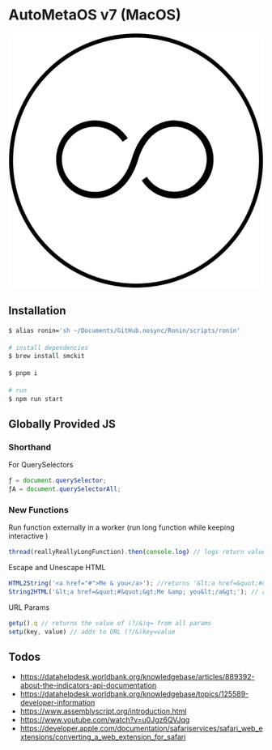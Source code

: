 # AutoMetaOS v7 (MacOS)

![AutoMetaOS](./amos.png)

## Installation

```bash
$ alias ronin='sh ~/Documents/GitHub.nosync/Ronin/scripts/ronin'

# install dependencies
$ brew install smckit

$ pnpm i

# run
$ npm run start
```

## Globally Provided JS
### Shorthand
For QuerySelectors
```js
ƒ = document.querySelector;
ƒA = document.querySelectorAll;
```

### New Functions
Run function externally in a worker (run long function while keeping interactive )
```js
thread(reallyReallyLongFunction).then(console.log) // logs return value of reallyReallyLongFunction
```

Escape and Unescape HTML
```js
HTML2String('<a href="#">Me & you</a>'); //returns '&lt;a href=&quot;#&quot;&gt;Me &amp; you&lt;/a&gt;'
String2HTML('&lt;a href=&quot;#&quot;&gt;Me &amp; you&lt;/a&gt;'); // returns // '<a href="#">Me & you</a>'
```

URL Params
```js
getµ().q // returns the value of (?/&)q= from all params
setµ(key, value) // adds to URL (?/&)key=value
```


## Todos
- https://datahelpdesk.worldbank.org/knowledgebase/articles/889392-about-the-indicators-api-documentation
- https://datahelpdesk.worldbank.org/knowledgebase/topics/125589-developer-information
- https://www.assemblyscript.org/introduction.html
- https://www.youtube.com/watch?v=u0Jgz6QVJqg
- https://developer.apple.com/documentation/safariservices/safari_web_extensions/converting_a_web_extension_for_safari